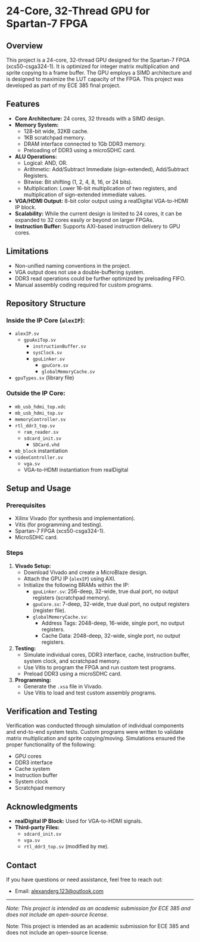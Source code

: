 # 24-Core, 32-Thread GPU for Spartan-7 FPGA

## Overview

This project is a 24-core, 32-thread GPU designed for the Spartan-7 FPGA (xcs50-csga324-1). It is optimized for integer matrix multiplication and sprite copying to a frame buffer. The GPU employs a SIMD architecture and is designed to maximize the LUT capacity of the FPGA. This project was developed as part of my ECE 385 final project.

## Features

- **Core Architecture:** 24 cores, 32 threads with a SIMD design.
- **Memory System:**
  - 128-bit wide, 32KB cache.
  - 1KB scratchpad memory.
  - DRAM interface connected to 1Gb DDR3 memory.
  - Preloading of DDR3 using a microSDHC card.
- **ALU Operations:**
  - Logical: AND, OR.
  - Arithmetic: Add/Subtract Immediate (sign-extended), Add/Subtract Registers.
  - Bitwise: Bit shifting (1, 2, 4, 8, 16, or 24 bits).
  - Multiplication: Lower 16-bit multiplication of two registers, and multiplication of sign-extended immediate values.
- **VGA/HDMI Output:** 8-bit color output using a realDigital VGA-to-HDMI IP block.
- **Scalability:** While the current design is limited to 24 cores, it can be expanded to 32 cores easily or beyond on larger FPGAs.
- **Instruction Buffer:** Supports AXI-based instruction delivery to GPU cores.

## Limitations

- Non-unified naming conventions in the project.
- VGA output does not use a double-buffering system.
- DDR3 read operations could be further optimized by preloading FIFO.
- Manual assembly coding required for custom programs.

## Repository Structure

### Inside the IP Core (`alexIP`):

- `alexIP.sv`
  - `gpuAxiTop.sv`
    - `instructionBuffer.sv`
    - `sysClock.sv`
    - `gpuLinker.sv`
      - `gpuCore.sv`
      - `globalMemoryCache.sv`
- `gpuTypes.sv` (library file)

### Outside the IP Core:

- `mb_usb_hdmi_top.xdc`
- `mb_usb_hdmi_top.sv`
- `memoryController.sv`
- `rtl_ddr3_top.sv`
  - `ram_reader.sv`
  - `sdcard_init.sv`
    - `SDCard.vhd`
- `mb_block` instantiation
- `videoController.sv`
  - `vga.sv`
  - VGA-to-HDMI instantiation from realDigital

## Setup and Usage

### Prerequisites

- Xilinx Vivado (for synthesis and implementation).
- Vitis (for programming and testing).
- Spartan-7 FPGA (xcs50-csga324-1).
- MicroSDHC card.

### Steps

1. **Vivado Setup:**
   - Download Vivado and create a MicroBlaze design.
   - Attach the GPU IP (`alexIP`) using AXI.
   - Initialize the following BRAMs within the IP:
     - `gpuLinker.sv`: 256-deep, 32-wide, true dual port, no output registers (scratchpad memory).
     - `gpuCore.sv`: 7-deep, 32-wide, true dual port, no output registers (register file).
     - `globalMemoryCache.sv`:
       - Address Tags: 2048-deep, 16-wide, single port, no output registers.
       - Cache Data: 2048-deep, 32-wide, single port, no output registers.
2. **Testing:**
   - Simulate individual cores, DDR3 interface, cache, instruction buffer, system clock, and scratchpad memory.
   - Use Vitis to program the FPGA and run custom test programs.
   - Preload DDR3 using a microSDHC card.
3. **Programming:**
   - Generate the `.xsa` file in Vivado.
   - Use Vitis to load and test custom assembly programs.

## Verification and Testing

Verification was conducted through simulation of individual components and end-to-end system tests. Custom programs were written to validate matrix multiplication and sprite copying/moving. Simulations ensured the proper functionality of the following:

- GPU cores
- DDR3 interface
- Cache system
- Instruction buffer
- System clock
- Scratchpad memory

## Acknowledgments

- **realDigital IP Block:** Used for VGA-to-HDMI signals.
- **Third-party Files:**
  - `sdcard_init.sv`
  - `vga.sv`
  - `rtl_ddr3_top.sv` (modified by me).

## Contact

If you have questions or need assistance, feel free to reach out:

- Email: [alexanderg.123@outlook.com](mailto\:alexanderg.123@outlook.com)

---

*Note: This project is intended as an academic submission for ECE 385 and does not include an open-source license.*



Note: This project is intended as an academic submission for ECE 385 and does not include an open-source license.
